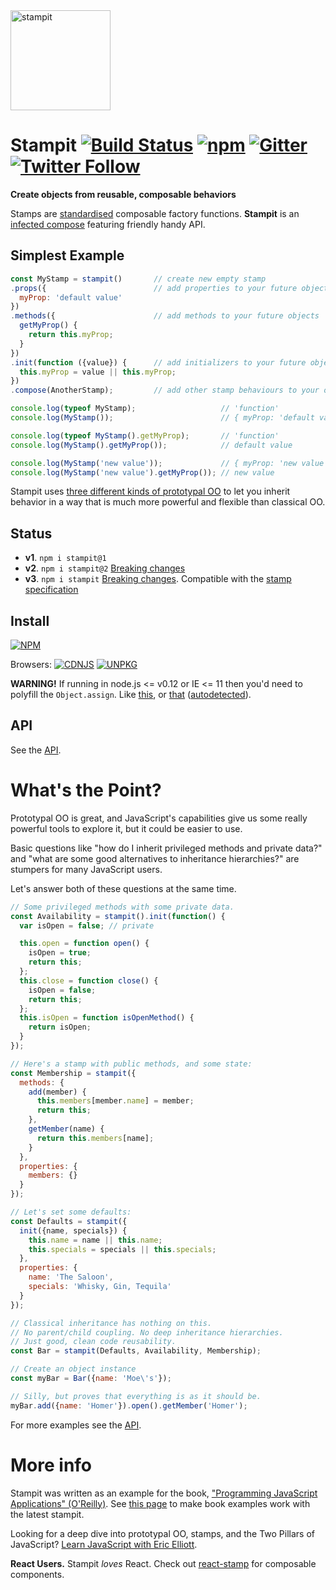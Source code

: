 <img src="https://raw.githubusercontent.com/stampit-org/stampit-logo/master/stampit-logo.png" alt="stampit" width="160" />

# Stampit [![Build Status](https://travis-ci.org/stampit-org/stampit.svg?branch=master)](https://travis-ci.org/stampit-org/stampit) [![npm](https://img.shields.io/npm/dm/stampit.svg)](https://www.npmjs.com/package/stampit) [![Gitter](https://badges.gitter.im/Join%20Chat.svg)](https://gitter.im/stampit-org/stampit?utm_source=badge&utm_medium=badge&utm_campaign=pr-badge&utm_content=badge) [![Twitter Follow](https://img.shields.io/twitter/follow/stampit.svg?style=social&label=Follow&maxAge=2592000)](https://twitter.com/stampit_org)

**Create objects from reusable, composable behaviors** 
 
Stamps are [standardised](https://github.com/stampit-org/stamp-specification) composable factory functions. **Stampit** is an [infected compose](https://medium.com/@koresar/fun-with-stamps-episode-8-tracking-and-overriding-composition-573aa85ba622) featuring friendly handy API.

 
## Simplest Example

```js
const MyStamp = stampit()       // create new empty stamp
.props({                        // add properties to your future objects
  myProp: 'default value'
})
.methods({                      // add methods to your future objects
  getMyProp() {
    return this.myProp;
  }
})
.init(function ({value}) {      // add initializers to your future objects
  this.myProp = value || this.myProp;
})
.compose(AnotherStamp);         // add other stamp behaviours to your objects

console.log(typeof MyStamp);                   // 'function'
console.log(MyStamp());                        // { myProp: 'default value' }

console.log(typeof MyStamp().getMyProp);       // 'function'
console.log(MyStamp().getMyProp());            // default value

console.log(MyStamp('new value'));             // { myProp: 'new value' }
console.log(MyStamp('new value').getMyProp()); // new value
```

Stampit uses [three different kinds of prototypal OO](https://vimeo.com/69255635) to let you inherit behavior in a way that is much more powerful and flexible than classical OO.


## Status

* **v1**. `npm i stampit@1`
* **v2**. `npm i stampit@2` [Breaking changes](https://github.com/stampit-org/stampit/releases/tag/2.0)
* **v3**. `npm i stampit` [Breaking changes](https://github.com/stampit-org/stampit/releases/tag/v3.0.0). Compatible with the [stamp specification](https://github.com/stampit-org/stamp-specification)


## Install

[![NPM](https://nodei.co/npm/stampit.png)](https://www.npmjs.com/package/stampit)

Browsers: [![CDNJS](https://img.shields.io/cdnjs/v/stampit.svg)](https://cdnjs.com/libraries/stampit)
[![UNPKG](https://img.shields.io/badge/unpkg.com--green.svg)](https://unpkg.com/stampit@latest/dist/stampit.umd.min.js)

**WARNING!** If running in node.js <= v0.12 or IE <= 11 then you'd need to polyfill the `Object.assign`. Like [this](https://github.com/sindresorhus/object-assign), or [that](https://github.com/Financial-Times/polyfill-service/blob/master/polyfills/Object/assign/polyfill.js) ([autodetected](https://cdn.polyfill.io/v2/polyfill.min.js?features=Object.assign)).

## API

See the [API](docs/API.md).


# What's the Point?

Prototypal OO is great, and JavaScript's capabilities give us some really powerful tools to explore it, but it could be easier to use.

Basic questions like "how do I inherit privileged methods and private data?" and 
"what are some good alternatives to inheritance hierarchies?" are stumpers for many JavaScript users.

Let's answer both of these questions at the same time.

```js
// Some privileged methods with some private data.
const Availability = stampit().init(function() {
  var isOpen = false; // private

  this.open = function open() {
    isOpen = true;
    return this;
  };
  this.close = function close() {
    isOpen = false;
    return this;
  };
  this.isOpen = function isOpenMethod() {
    return isOpen;
  }
});

// Here's a stamp with public methods, and some state:
const Membership = stampit({
  methods: {
    add(member) {
      this.members[member.name] = member;
      return this;
    },
    getMember(name) {
      return this.members[name];
    }
  },
  properties: {
    members: {}
  }
});

// Let's set some defaults:
const Defaults = stampit({
  init({name, specials}) {
    this.name = name || this.name;
    this.specials = specials || this.specials;
  },
  properties: {
    name: 'The Saloon',
    specials: 'Whisky, Gin, Tequila'
  }
});

// Classical inheritance has nothing on this.
// No parent/child coupling. No deep inheritance hierarchies.
// Just good, clean code reusability.
const Bar = stampit(Defaults, Availability, Membership);

// Create an object instance
const myBar = Bar({name: 'Moe\'s'});

// Silly, but proves that everything is as it should be.
myBar.add({name: 'Homer'}).open().getMember('Homer');
```

For more examples see the [API](docs/API.md).


# More info

Stampit was written as an example for the book, ["Programming JavaScript Applications" (O'Reilly)](http://pjabook.com). See [this page](https://github.com/stampit-org/stampit/blob/master/docs/pjabook-updated-examples.md) to make book examples work with the latest stampit.

Looking for a deep dive into prototypal OO, stamps, and the Two Pillars of JavaScript? [Learn JavaScript with Eric Elliott](https://ericelliottjs.com).

**React Users.** Stampit *loves* React. Check out [react-stamp](https://github.com/stampit-org/react-stamp) for composable components.

